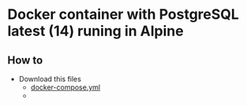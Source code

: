 # Docker container with PostgreSQL latest (14) runing in Alpine

## How to

- Download this files
  - [docker-compose.yml](https://github.com/Viniciusalopes/docker-images/blob/bc91c1a8dc6c982cea2e3d6119c3bae22fedd5fa/postgres-latest-alpine/docker-compose.yml)
  - []()
